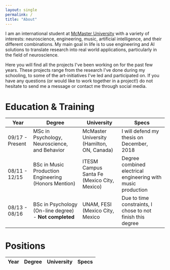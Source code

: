 ```yaml
---
layout: single
permalink: /
title: "About"
---
```


I am an international student at [McMaster University](https://trainorlab.mcmaster.ca/people/orozcoph) with a variety of interests: neuroscience, engineering, music, artificial intelligence, and their different combinations. My main goal in life is to use engineering and AI solutions to translate research into real world applications, particularly in the field of neuroscience.

Here you will find all the projects I've been working on for the past few years. These projects range from the research I've done during my schooling, to some of the art-initiatives I've led and participated on. If you have any questions (or would like to work together in a project!) do not hesitate to send me a message or contact me through social media.

# Education & Training

|       Year        |     Degree         | University | Specs |
| ----------------- | ---------------    | ---------- | ----- |
| 09/17 - Present   | MSc in Psychology, Neuroscience, and Behavior | McMaster University (Hamilton, ON, Canada) | I will defend my thesis on December, 2018 |
| 08/11 - 12/15     | BSc in Music Production Engineering (Honors Mention) | ITESM Campus Santa Fe (Mexico City, Mexico) | Degree combined electrical engineering with music production |
| 08/13 - 08/16     | BSc in Psychology (On-line degree) - **Not completed** | UNAM, FESI (Mexico City, Mexico| Due to time constraints, I chose to not finish this degree |


# Positions

|       Year        |     Degree         | University | Specs |
| ----------------- | ---------------    | ---------- | ----- |
